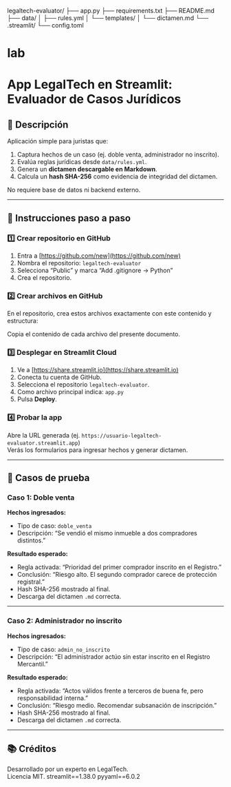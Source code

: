 legaltech-evaluator/
├── app.py
├── requirements.txt
├── README.md
├── data/
│   ├── rules.yml
│   └── templates/
│       └── dictamen.md
└── .streamlit/
    └── config.toml
# lab
# App LegalTech en Streamlit: Evaluador de Casos Jurídicos

## 🧭 Descripción
Aplicación simple para juristas que:
1. Captura hechos de un caso (ej. doble venta, administrador no inscrito).
2. Evalúa reglas jurídicas desde `data/rules.yml`.
3. Genera un **dictamen descargable en Markdown**.
4. Calcula un **hash SHA-256** como evidencia de integridad del dictamen.

No requiere base de datos ni backend externo.

---

## 🚀 Instrucciones paso a paso

### 1️⃣ Crear repositorio en GitHub
1. Entra a [https://github.com/new](https://github.com/new)
2. Nombra el repositorio: `legaltech-evaluator`
3. Selecciona “Public” y marca “Add .gitignore → Python”
4. Crea el repositorio.

### 2️⃣ Crear archivos en GitHub
En el repositorio, crea estos archivos exactamente con este contenido y estructura:

Copia el contenido de cada archivo del presente documento.

### 3️⃣ Desplegar en Streamlit Cloud
1. Ve a [https://share.streamlit.io](https://share.streamlit.io)
2. Conecta tu cuenta de GitHub.
3. Selecciona el repositorio `legaltech-evaluator`.
4. Como archivo principal indica: `app.py`
5. Pulsa **Deploy**.

### 4️⃣ Probar la app
Abre la URL generada (ej. `https://usuario-legaltech-evaluator.streamlit.app`)  
Verás los formularios para ingresar hechos y generar dictamen.

---

## 🧪 Casos de prueba

### Caso 1: Doble venta
**Hechos ingresados:**
- Tipo de caso: `doble_venta`
- Descripción: “Se vendió el mismo inmueble a dos compradores distintos.”

**Resultado esperado:**
- Regla activada: “Prioridad del primer comprador inscrito en el Registro.”
- Conclusión: “Riesgo alto. El segundo comprador carece de protección registral.”
- Hash SHA-256 mostrado al final.
- Descarga del dictamen `.md` correcta.

---

### Caso 2: Administrador no inscrito
**Hechos ingresados:**
- Tipo de caso: `admin_no_inscrito`
- Descripción: “El administrador actúo sin estar inscrito en el Registro Mercantil.”

**Resultado esperado:**
- Regla activada: “Actos válidos frente a terceros de buena fe, pero responsabilidad interna.”
- Conclusión: “Riesgo medio. Recomendar subsanación de inscripción.”
- Hash SHA-256 mostrado al final.
- Descarga del dictamen `.md` correcta.

---

## 📚 Créditos
Desarrollado por un experto en LegalTech.  
Licencia MIT.
streamlit==1.38.0
pyyaml==6.0.2

